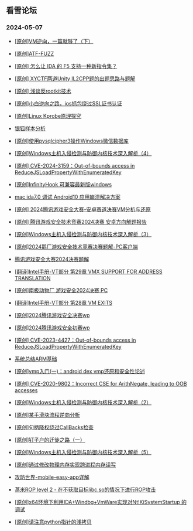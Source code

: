 ## 看雪论坛 
### 2024-05-07

+ [[原创]VM逆向，一篇就够了（下）](https://bbs.kanxue.com/thread-281599.htm)

+ [[原创]ATF-FUZZ](https://bbs.kanxue.com/thread-281593.htm)

+ [[原创] 怎么让 IDA 的 F5 支持一种新指令集？](https://bbs.kanxue.com/thread-281568.htm)

+ [[原创] XYCTF两道Unity IL2CPP题的出题思路与题解](https://bbs.kanxue.com/thread-281560.htm)

+ [[原创] 浅谈反rootkit技术](https://bbs.kanxue.com/thread-281558.htm)

+ [[原创]小白逆向之路，ios抓包绕过SSL证书认证](https://bbs.kanxue.com/thread-281551.htm)

+ [[原创]Linux Kprobe原理探究](https://bbs.kanxue.com/thread-281542.htm)

+ [银狐样本分析](https://bbs.kanxue.com/thread-281533.htm)

+ [[原创]使用pysqlcipher3操作Windows微信数据库](https://bbs.kanxue.com/thread-281525.htm)

+ [[原创]Windows主机入侵检测与防御内核技术深入解析（4）](https://bbs.kanxue.com/thread-281521.htm)

+ [[原创] CVE-2024-3159：Out-of-bounds access in ReduceJSLoadPropertyWithEnumeratedKey](https://bbs.kanxue.com/thread-281484.htm)

+ [[原创]InfinityHook 可兼容最新版windows](https://bbs.kanxue.com/thread-281479.htm)

+ [mac ida7.0 调试 Android10 应用崩溃解决方案](https://bbs.kanxue.com/thread-281473.htm)

+ [[原创] 2024腾讯游戏安全大赛-安卓赛道决赛VM分析与还原](https://bbs.kanxue.com/thread-281464.htm)

+ [[原创] 腾讯游戏安全技术竞赛2024决赛 安卓方向解题报告](https://bbs.kanxue.com/thread-281463.htm)

+ [[原创]Windows主机入侵检测与防御内核技术深入解析（3）](https://bbs.kanxue.com/thread-281462.htm)

+ [[原创]2024鹅厂游戏安全技术竞赛决赛题解-PC客户端](https://bbs.kanxue.com/thread-281459.htm)

+ [腾讯游戏安全大赛2024决赛题解](https://bbs.kanxue.com/thread-281458.htm)

+ [[翻译]Intel手册-VT部分 第29章 VMX SUPPORT FOR ADDRESS TRANSLATION](https://bbs.kanxue.com/thread-281456.htm)

+ [[原创]南极动物厂 游戏安全2024决赛 PC](https://bbs.kanxue.com/thread-281455.htm)

+ [[翻译]Intel手册-VT部分 第28章 VM EXITS](https://bbs.kanxue.com/thread-281453.htm)

+ [[原创]2024腾讯游戏安全决赛wp](https://bbs.kanxue.com/thread-281452.htm)

+ [[原创]2024腾讯游戏安全初赛wp](https://bbs.kanxue.com/thread-281450.htm)

+ [[原创] CVE-2023-4427：Out-of-bounds access in ReduceJSLoadPropertyWithEnumeratedKey](https://bbs.kanxue.com/thread-281448.htm)

+ [系统总结ARM基础](https://bbs.kanxue.com/thread-281433.htm)

+ [[原创]vmp入门(一)：android dex vmp还原和安全性论述](https://bbs.kanxue.com/thread-281427.htm)

+ [[原创] CVE-2020-9802：Incorrect CSE for ArithNegate, leading to OOB accesses](https://bbs.kanxue.com/thread-281397.htm)

+ [[原创]Windows主机入侵检测与防御内核技术深入解析（2）](https://bbs.kanxue.com/thread-281391.htm)

+ [[原创]某手滑块流程逆向分析](https://bbs.kanxue.com/thread-281383.htm)

+ [[原创]句柄降权绕过CallBacks检查](https://bbs.kanxue.com/thread-281625.htm)

+ [[原创]钉子户的迁徙之路（一）](https://bbs.kanxue.com/thread-281631.htm)

+ [[原创]Windows主机入侵检测与防御内核技术深入解析（5）](https://bbs.kanxue.com/thread-281630.htm)

+ [[原创]通过修改物理内存实现跨进程内存读写](https://bbs.kanxue.com/thread-281624.htm)

+ [攻防世界-mobile-easy-app详解](https://bbs.kanxue.com/thread-281603.htm)

+ [蒸米ROP level 2 - 在不获取目标libc.so的情况下进行ROP攻击](https://bbs.kanxue.com/thread-281583.htm)

+ [[原创]x64环境下利用IDA+Windbg+VmWare实现对Nt!KiSystemStartup 的调试](https://bbs.kanxue.com/thread-281571.htm)

+ [[原创]请注意python指针的浅拷贝](https://bbs.kanxue.com/thread-281564.htm)

